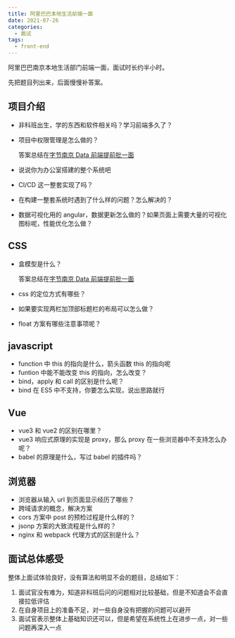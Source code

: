 ```yaml
---
title: 阿里巴巴本地生活前端一面
date: 2021-07-26
categories:
  - 面试
tags:
  - front-end
---
```


阿里巴巴南京本地生活部门前端一面，面试时长约半小时。

先把题目列出来，后面慢慢补答案。

<!-- more -->

## 项目介绍

- 非科班出生，学的东西和软件相关吗？学习前端多久了？
- 项目中权限管理是怎么做的？

  答案总结在[字节南京 Data 前端提前批一面](./bytedance-data-front-first-failed.md)

- 说说你为办公室搭建的整个系统吧
- CI/CD 这一整套实现了吗？
- 在构建一整套系统时遇到了什么样的问题？怎么解决的？
- 数据可视化用的 angular，数据更新怎么做的？如果页面上需要大量的可视化图标呢，性能优化怎么做？

## CSS

- 盒模型是什么？

  答案总结在[字节南京 Data 前端提前批一面](./bytedance-data-front-first-failed.md)

- css 的定位方式有哪些？
- 如果要实现两栏加顶部标题栏的布局可以怎么做？
- float 方案有哪些注意事项呢？

## javascript

- function 中 this 的指向是什么，箭头函数 this 的指向呢
- funtion 中能不能改变 this 的指向，怎么改变？
- bind，apply 和 call 的区别是什么呢？
- bind 在 ES5 中不支持，你要怎么实现，说出思路就行

## Vue

- vue3 和 vue2 的区别在哪里？
- vue3 响应式原理的实现是 proxy，那么 proxy 在一些浏览器中不支持怎么办呢？
- babel 的原理是什么，写过 babel 的插件吗？

## 浏览器

- 浏览器从输入 url 到页面显示经历了哪些？
- 跨域请求的概念，解决方案
- cors 方案中 post 的预检过程是什么样的？
- jsonp 方案的大致流程是什么样的？
- nginx 和 webpack 代理方式的区别是什么？

## 面试总体感受

整体上面试体验良好，没有算法和明显不会的题目，总结如下：

1. 面试官没有难为，知道非科班后问的问题相对比较基础，但是不知道会不会直接拉低评估
2. 在自身项目上的准备不足，对一些自身没有把握的问题可以避开
3. 面试官表示整体上基础知识还可以，但是希望在系统性上在进步一点，对一些问题再深入一点

